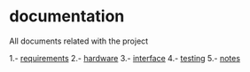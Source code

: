 # documentation
All documents related with the project

  1.- [requirements](README/requirements/README.md)
  2.- [hardware](README/hardware/README.md)
  3.- [interface](README/interface/README.md)
  4.- [testing](README/testing/README.md)
  5.- [notes](README/notes/README.md)